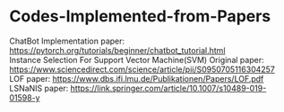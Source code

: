 # Codes-Implemented-from-Papers
ChatBot Implementation paper: https://pytorch.org/tutorials/beginner/chatbot_tutorial.html                                        
Instance Selection For Support Vector Machine(SVM) Original paper: https://www.sciencedirect.com/science/article/pii/S0950705116304257                                 
LOF paper: https://www.dbs.ifi.lmu.de/Publikationen/Papers/LOF.pdf
                     LSNaNIS paper: https://link.springer.com/article/10.1007/s10489-019-01598-y
